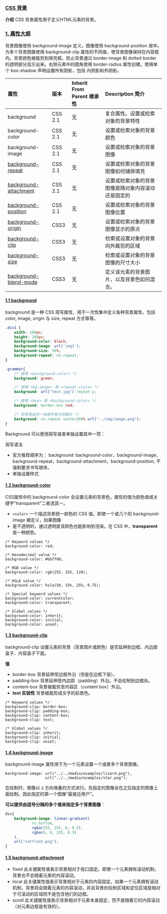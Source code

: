 ### [CSS 背景](#)
**介绍** CSS 背景属性用于定义HTML元素的背景。

### [1. 属性大纲](#)
背景图像使用 background-image 定义。图像使用 background-position 居中。为多个背景图像使用 background-clip
属性的不同值，使背景图像保持在内容框内。背景颜色被裁剪到填充框，防止背景通过 border-image 和 dotted border
的透明部分显示出来。右侧元素中的圆角使用 border-radius 属性创建。使用单个 box-shadow 声明设置所有阴影，包括
内阴影和外阴影。

| 属性                                                                                              | 版本	     |Inherit From Parent 继承性|	Description 简介|
|:------------------------------------------------------------------------------------------------|:--------|:----|:----|
| background	                                                                                     | CSS 2.1 |无|复合属性。设置或检索对象的背景特性|
| background-color                                                                                | CSS 2.1 |无|设置或检索对象的背景颜色|
| background-image                                                                                | CSS 2.1 |无|设置或检索对象的背景图像|
| [background-repeat](https://developer.mozilla.org/zh-CN/docs/Web/CSS/background-repeat)         | CSS 2.1 |无|设置或检索对象的背景图像如何铺排填充|
| [background-attachment](https://developer.mozilla.org/zh-CN/docs/Web/CSS/background-attachment) | CSS 2.1 |无|设置或检索对象的背景图像是随对象内容滚动还是固定的|
| [background-position](https://developer.mozilla.org/zh-CN/docs/Web/CSS/background-position)     | CSS 2.1 |无|设置或检索对象的背景图像位置|
| [background-origin](https://developer.mozilla.org/zh-CN/docs/Web/CSS/background-origin)         | CSS3    |无|设置或检索对象的背景图像显示的原点|
| [background-clip](https://developer.mozilla.org/zh-CN/docs/Web/CSS/background-clip)             | CSS3    |无|检索或设置对象的背景向外裁剪的区域|
| [background-size](https://developer.mozilla.org/zh-CN/docs/Web/CSS/background-size)             | CSS3    |无|检索或设置对象的背景图像的尺寸大小|
| [background-blend-mode](https://developer.mozilla.org/zh-CN/docs/Web/CSS/background-blend-mode) | CSS3    |无|定义该元素的背景图片，以及背景色如何混合。|


#### [1.1 background](#)
background 是一种 CSS 简写属性，用于一次性集中定义各种背景属性，包括 color, image, origin 与 size, repeat 方式等等。

```css
.div1 {
    width: 100px;
    height: 100px;
    background-color: black;
    background-image: url('img1');
    background-size: 50%;
    background-repeat: no-repeat;
}

.grammar{
    /* 使用 <background-color> */
    background: green;

    /* 使用 <bg-image> 和 <repeat-style> */
    background: url("test.jpg") repeat-y;

    /* 使用 <box> 和 <background-color> */
    background: border-box red;

    /* 将背景设为一张居中放大的图片 */
    background: no-repeat center/80% url("../img/image.png");
}
```
Background 可以使用简写或者单独设置其中一项：

简写语法
* 官方推荐顺序为： background: background-color，background-image，background-repeat，background-attachment，background-position;
不强制要求书写顺序。
* 单独设置样式

#### [1.2 background-color](#)
CSS属性中的 background-color 会设置元素的背景色，属性的值为颜色值或关键字"transparent"二者选其一。

* `<color>` 一个描述背景统一颜色的 CSS <color> 值。即使一个或几个的 background-image 被定义，如果图像
* 是不透明的，通过透明度该颜色也能影响到渲染。在 CSS 中，**transparent** 是一种颜色。

```
/* Keyword values */
background-color: red;

/* Hexadecimal value */
background-color: #bbff00;

/* RGB value */
background-color: rgb(255, 255, 128);

/* HSLA value */
background-color: hsla(50, 33%, 25%, 0.75);

/* Special keyword values */
background-color: currentColor;
background-color: transparent;

/* Global values */
background-color: inherit;
background-color: initial;
background-color: unset;
```

#### [1.3 background-clip](#)
background-clip 设置元素的背景（背景图片或颜色）是否延伸到边框、内边距盒子、内容盒子下面。

**值**
* border-box 背景延伸至边框外沿（但是在边框下层）。
* padding-box 背景延伸至内边距（padding）外沿。不会绘制到边框处。
* content-box 背景被裁剪至内容区（content box）外沿。
* **text 实验性** 背景被裁剪成文字的前景色。

```
/* Keyword values */
background-clip: border-box;
background-clip: padding-box;
background-clip: content-box;
background-clip: text;

/* Global values */
background-clip: inherit;
background-clip: initial;
background-clip: unset;
```

#### [1.4 background-image](#)
background-image 属性用于为一个元素设置一个或者多个背景图像。


```
background-image: url("../../media/examples/lizard.png"),
                  url("../../media/examples/star.png");
```
在绘制时，图像以 z 方向堆叠的方式进行。先指定的图像会在之后指定的图像上面绘制。因此指定的第一个图像“最接近用户”。

**可以提供由逗号分隔的多个值来指定多个背景图像**：
```css
div{
    background-image: linear-gradient(
            to bottom,
            rgba(255, 255, 0, 0.5),
            rgba(0, 0, 255, 0.5)
    ),
    url("catfront.png");
}
```

#### [1.5 background-attachment](#)

* fixed 此关键属性值表示背景相对于视口固定。即使一个元素拥有滚动机制，背景也不会随着元素的内容滚动。
* local 此关键属性值表示背景相对于元素的内容固定。如果一个元素拥有滚动机制，背景将会随着元素的内容滚动，并且背景的绘制区域和定位区域是相对于可滚动的区域而不是包含他们的边框。
* scroll 此关键属性值表示背景相对于元素本身固定，而不是随着它的内容滚动（对元素边框是有效的）。